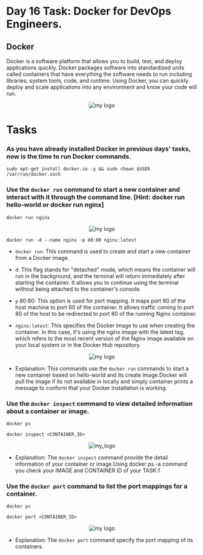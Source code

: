 # Day 16 Task: Docker for DevOps Engineers.

## Docker

Docker is a software platform that allows you to build, test, and deploy applications quickly. Docker packages software into standardized units called containers that have everything the software needs to run including libraries, system tools, code, and runtime. Using Docker, you can quickly deploy and scale applications into any environment and know your code will run.

<div align="center">
  <img src="https://cdn.hashnode.com/res/hashnode/image/upload/v1708310367323/28a2c9c4-1167-4945-bd2b-41cb4ecae363.png" alt="my logo">
</div>

# Tasks

### As you have already installed Docker in previous days' tasks, now is the time to run Docker commands.

`sudo apt-get install docker.io -y && sudo chown $USER /var/run/docker.sock`

### Use the `docker run` command to start a new container and interact with it through the command line. [Hint: docker run hello-world or docker run nginx]

`docker run nginx`


<div align="center">
  <img src="https://cdn.hashnode.com/res/hashnode/image/upload/v1708435793752/c2987add-48ef-4393-99d5-888e184aebf0.png" alt="my logo">
</div>


`docker run -d --name nginx -p 80:80 nginx:latest`

- `docker run`: This command is used to create and start a new container from a Docker image.

- `d`: This flag stands for "detached" mode, which means the container will run in the background, and the terminal will return immediately after starting the container. It allows you to continue using the terminal without being attached to the container's console.

- `p` 80:80: This option is used for port mapping. It maps port 80 of the host machine to port 80 of the container. It allows traffic coming to port 80 of the host to be redirected to port 80 of the running Nginx container.

- `nginx:latest`: This specifies the Docker image to use when creating the container. In this case, it's using the nginx image with the latest tag, which refers to the most recent version of the Nginx image available on your local system or in the Docker Hub repository.


<div align="center">
<img src="https://cdn.hashnode.com/res/hashnode/image/upload/v1708436041590/2793af4c-2a29-4339-a2be-e40a1800a87b.png" alt="my logo">
</div>


- Explanation: This commands use the `docker run` commands to start a new container based on hello-world and its create image.Docker will pull the image if its not available in locally and simply container prints a message to conform that your Docker installation is working.

### Use the `docker inspect` command to view detailed information about a container or image.

`docker ps`

`docker inspect <CONTAINER_ID>`


<div align="Center">
<img src="https://cdn.hashnode.com/res/hashnode/image/upload/v1708435885266/9e05b47a-12f0-4c1b-8175-24470c1e538e.png" alt="my_logo">
</div>


- Explanation: The `docker inspect` command provide the detail information of your container or image.Using docker ps -a command you check your IMAGE and CONTAINER ID of your TASK:1

### Use the `docker port` command to list the port mappings for a container.

`docker ps`

`docker port <CONTAINER_ID>`


<div align="center">
  <img src="https://cdn.hashnode.com/res/hashnode/image/upload/v1701757021860/3ded4a89-9df3-47ad-aae3-4f4256a59006.png" alt="my logo">
</div>


- Explanation: The `docker port` command specify the port mapping of its containers.

